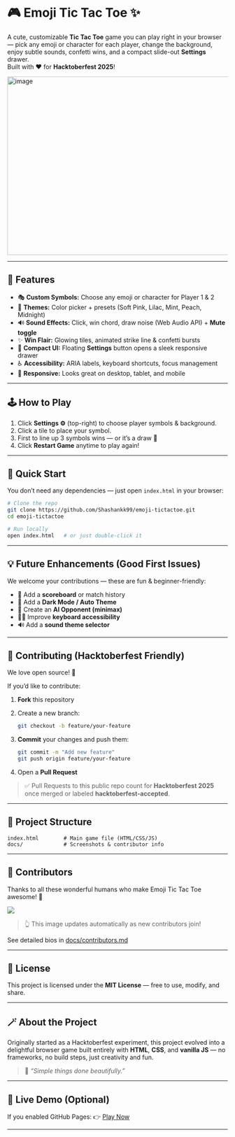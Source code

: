 # 🎮 Emoji Tic Tac Toe ✨

A cute, customizable **Tic Tac Toe** game you can play right in your browser — pick any emoji or character for each player, change the background, enjoy subtle sounds, confetti wins, and a compact slide-out **Settings** drawer.  
Built with ❤️ for **Hacktoberfest 2025**!

<img width="881" height="408" alt="image" src="https://github.com/user-attachments/assets/46b43803-a5e4-4c72-892a-38ca883f8b33" />

---

## 🌟 Features

- 🎭 **Custom Symbols:** Choose any emoji or character for Player 1 & 2  
- 🎨 **Themes:** Color picker + presets (Soft Pink, Lilac, Mint, Peach, Midnight)  
- 🔊 **Sound Effects:** Click, win chord, draw noise (Web Audio API) + **Mute toggle**  
- ✨ **Win Flair:** Glowing tiles, animated strike line & confetti bursts  
- 🧭 **Compact UI:** Floating **Settings** button opens a sleek responsive drawer  
- ♿ **Accessibility:** ARIA labels, keyboard shortcuts, focus management  
- 📱 **Responsive:** Looks great on desktop, tablet, and mobile  

---

## 🕹️ How to Play

1. Click **Settings ⚙️** (top-right) to choose player symbols & background.  
2. Click a tile to place your symbol.  
3. First to line up 3 symbols wins — or it’s a draw 🤝  
4. Click **Restart Game** anytime to play again!  

---

## 🚀 Quick Start

You don’t need any dependencies — just open `index.html` in your browser:

```bash
# Clone the repo
git clone https://github.com/Shashankk99/emoji-tictactoe.git
cd emoji-tictactoe

# Run locally
open index.html   # or just double-click it
````

---

## 💡 Future Enhancements (Good First Issues)

We welcome your contributions — these are fun & beginner-friendly:

* 🧮 Add a **scoreboard** or match history
* 🌙 Add a **Dark Mode / Auto Theme**
* 🤖 Create an **AI Opponent (minimax)**
* 🧏‍♀️ Improve **keyboard accessibility**
* 🔊 Add a **sound theme selector**

---

## 🧭 Contributing (Hacktoberfest Friendly)

We love open source! 💪

If you’d like to contribute:

1. **Fork** this repository
2. Create a new branch:

   ```bash
   git checkout -b feature/your-feature
   ```
3. **Commit** your changes and push them:

   ```bash
   git commit -m "Add new feature"
   git push origin feature/your-feature
   ```
4. Open a **Pull Request**

> ✅ Pull Requests to this public repo count for **Hacktoberfest 2025** once merged or labeled **hacktoberfest-accepted**.

---

## 📂 Project Structure

```
index.html        # Main game file (HTML/CSS/JS)
docs/             # Screenshots & contributor info
```

---

## 📸 Contributors

Thanks to all these wonderful humans who make Emoji Tic Tac Toe awesome! 💖

<a href="https://github.com/Shashankk99/emoji-tictactoe/graphs/contributors">
  <img src="https://contrib.rocks/image?repo=Shashankk99/emoji-tictactoe" />
</a>

> 👆 This image updates automatically as new contributors join!

See detailed bios in [docs/contributors.md](docs/contributors.md)

---

## 📜 License

This project is licensed under the **MIT License** — free to use, modify, and share.

---

## 🪄 About the Project

Originally started as a Hacktoberfest experiment, this project evolved into a delightful browser game built entirely with **HTML**, **CSS**, and **vanilla JS** — no frameworks, no build steps, just creativity and fun.

> 💬 *“Simple things done beautifully.”*

---

## 🔗 Live Demo (Optional)

If you enabled GitHub Pages:
👉 [Play Now](https://Shashankk99.github.io/emoji-tictactoe/)

---
